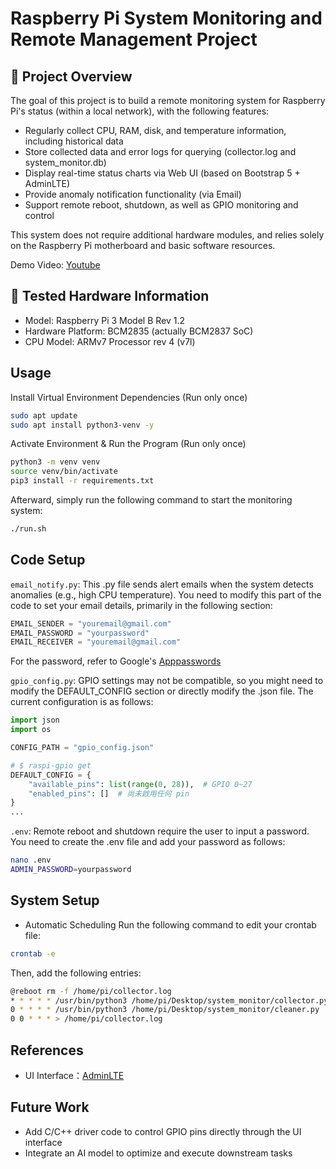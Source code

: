 # Raspberry Pi System Monitoring and Remote Management Project

## 📝 Project Overview
The goal of this project is to build a remote monitoring system for Raspberry Pi's status (within a local network), with the following features:
- Regularly collect CPU, RAM, disk, and temperature information, including historical data
- Store collected data and error logs for querying (collector.log and system_monitor.db)
- Display real-time status charts via Web UI (based on Bootstrap 5 + AdminLTE)
- Provide anomaly notification functionality (via Email)
- Support remote reboot, shutdown, as well as GPIO monitoring and control

This system does not require additional hardware modules, and relies solely on the Raspberry Pi motherboard and basic software resources.

Demo Video: [Youtube](https://youtu.be/WHCoINdR3FU)

## 🧩 Tested Hardware Information
- Model: Raspberry Pi 3 Model B Rev 1.2
- Hardware Platform: BCM2835 (actually BCM2837 SoC)
- CPU Model: ARMv7 Processor rev 4 (v7l)


## Usage
Install Virtual Environment Dependencies (Run only once)
``` bash
sudo apt update
sudo apt install python3-venv -y
```

Activate Environment & Run the Program (Run only once)
``` bash
python3 -m venv venv
source venv/bin/activate
pip3 install -r requirements.txt
```

Afterward, simply run the following command to start the monitoring system:
``` bash
./run.sh
```

## Code Setup
`email_notify.py`:
This .py file sends alert emails when the system detects anomalies (e.g., high CPU temperature). You need to modify this part of the code to set your email details, primarily in the following section:
``` python
EMAIL_SENDER = "youremail@gmail.com"
EMAIL_PASSWORD = "yourpassword"
EMAIL_RECEIVER = "youremail@gmail.com"
```
For the password, refer to Google's [Apppasswords](https://myaccount.google.com/apppasswords)


`gpio_config.py`:
GPIO settings may not be compatible, so you might need to modify the DEFAULT_CONFIG section or directly modify the .json file. The current configuration is as follows:
``` python
import json
import os

CONFIG_PATH = "gpio_config.json"

# $ raspi-gpio get
DEFAULT_CONFIG = {
    "available_pins": list(range(0, 28)),  # GPIO 0~27
    "enabled_pins": []  # 尚未啟用任何 pin
}
...
```

`.env`:
Remote reboot and shutdown require the user to input a password. You need to create the .env file and add your password as follows:
``` bash
nano .env
ADMIN_PASSWORD=yourpassword
```

## System Setup
* Automatic Scheduling
Run the following command to edit your crontab file:
``` bash
crontab -e
```

Then, add the following entries:
``` bash
@reboot rm -f /home/pi/collector.log
* * * * * /usr/bin/python3 /home/pi/Desktop/system_monitor/collector.py >> /home/pi/collector.log 2>&1
0 * * * * /usr/bin/python3 /home/pi/Desktop/system_monitor/cleaner.py
0 0 * * * > /home/pi/collector.log
```

## References
- UI Interface：[AdminLTE](https://github.com/ColorlibHQ/AdminLTE)


## Future Work
- Add C/C++ driver code to control GPIO pins directly through the UI interface
- Integrate an AI model to optimize and execute downstream tasks
